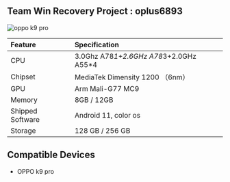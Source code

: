 ## Team Win Recovery Project : oplus6893
![oppo k9 pro](https://image.oppo.com/content/dam/oppo/cn/mkt/smartphones/series-k/k9-series/k9-pro.png "oppo k9 pro")


| Feature                 | Specification                                                              |
| :---------------------- | :--------------------------------                                          |
| CPU                     | 3.0Ghz A78*1+2.6GHz A78*3+2.0GHz A55*4          |
| Chipset                 | MediaTek Dimensity 1200  （6nm）                                  |
| GPU                     | Arm Mali-G77 MC9                                                                      |
| Memory                  | 8GB / 12GB                                                           |
| Shipped Software        | Android 11, color os                                                    |
| Storage                 | 128 GB / 256 GB                                                                         |



## Compatible Devices
- OPPO k9 pro
